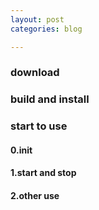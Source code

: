 ```yaml
---
layout: post
categories: blog

---
```


### download





### build and install





### start to use

#### 0.init





#### 1.start and stop





#### 2.other use









